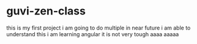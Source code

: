 # guvi-zen-class
this is my first project
i am going to do multiple in near future
i am able to understand this
i am learning angular it is not very tough
aaaa
aaaaa
